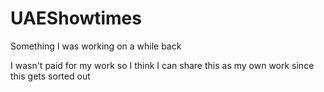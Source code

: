 # UAEShowtimes
Something I was working on a while back

I wasn't paid for my work so I think I can share this as my own work since this gets sorted out
